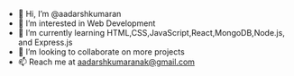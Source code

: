 - 👋 Hi, I’m @aadarshkumaran
- 👀 I’m interested in Web Development
- 🌱 I’m currently learning HTML,CSS,JavaScript,React,MongoDB,Node.js, and Express.js
- 💞️ I’m looking to collaborate on more projects
- 📫 Reach me at aadarshkumaranak@gmail.com

<!---
aadarshkumaran/aadarshkumaran is a ✨ special ✨ repository because its `README.md` (this file) appears on your GitHub profile.
You can click the Preview link to take a look at your changes.
--->
